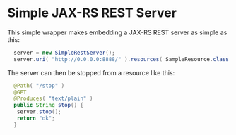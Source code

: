 Simple JAX-RS REST Server
=========================

This simple wrapper makes embedding a JAX-RS REST server as simple as this:

```java
  server = new SimpleRestServer();
  server.uri( "http://0.0.0.0:8888/" ).resources( SampleResource.class ).start().awaitStop().destroy();
```

The server can then be stopped from a resource like this:  

```java
  @Path( "/stop" )
  @GET
  @Produces( "text/plain" )
  public String stop() {
   server.stop();
   return "ok";
  }
```